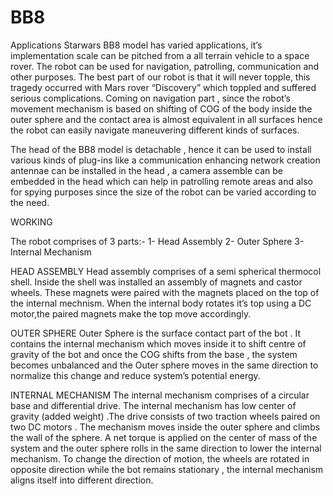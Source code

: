 # BB8
Applications
Starwars BB8 model has varied applications, it’s implementation scale can be pitched from a all terrain vehicle to a space rover. The robot can be used for navigation, patrolling, communication and other purposes. The best part of our robot is that it will never topple, this tragedy occurred with Mars rover “Discovery” which toppled and suffered serious complications. Coming on navigation part , since the robot’s movement mechanism is based on shifting of COG of the body inside the outer sphere and the contact area is almost equivalent in all surfaces hence the robot can easily navigate maneuvering different kinds of surfaces.

The head of the BB8 model is detachable , hence it can be used to install various kinds of plug-ins like a communication enhancing network creation antennae can be installed in the head , a camera assemble can be embedded in the head which can help in patrolling  remote areas and also for spying purposes since the size of the robot can be varied according to the need. 


WORKING

The robot comprises of 3 parts:- 
1- Head Assembly
2- Outer Sphere
3- Internal Mechanism

HEAD ASSEMBLY
Head assembly comprises of a semi spherical thermocol shell. Inside the shell was installed an assembly of magnets and castor wheels. These magnets were paired with the  magnets placed on the top of the internal mechnism. When the internal body rotates it’s top using a DC motor,the paired magnets make  the top move accordingly.

OUTER SPHERE
Outer Sphere is the surface contact part of the bot . It contains the internal mechanism which moves inside it to shift centre of gravity of the bot and once the COG shifts from the base , the system becomes unbalanced and the Outer sphere moves in the same direction to normalize this change and reduce system’s potential energy.

INTERNAL MECHANISM
The internal mechanism comprises of a circular base and differential drive. The internal mechanism has low center of gravity (added weight) .The drive consists of two traction wheels paired on two DC motors . The mechanism moves inside the outer sphere and climbs the wall of the sphere. A net torque is applied on the center of mass of the system and the outer sphere rolls in the same direction to lower the internal mechanism. To change the direction of motion, the wheels are rotated in opposite direction while the bot remains stationary , the internal mechanism aligns itself into different direction.


